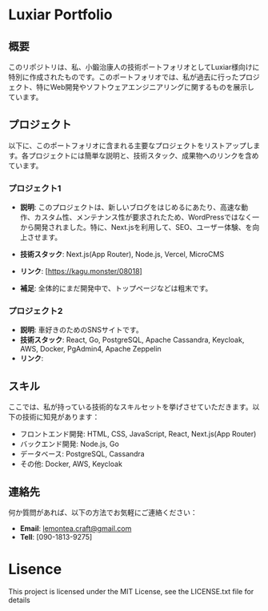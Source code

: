 # Luxiar Portfolio

## 概要
このリポジトリは、私、小鍛治康人の技術ポートフォリオとしてLuxiar様向けに特別に作成されたものです。このポートフォリオでは、私が過去に行ったプロジェクト、特にWeb開発やソフトウェアエンジニアリングに関するものを展示しています。

## プロジェクト
以下に、このポートフォリオに含まれる主要なプロジェクトをリストアップします。各プロジェクトには簡単な説明と、技術スタック、成果物へのリンクを含めています。

### プロジェクト1
- **説明**: このプロジェクトは、新しいブログをはじめるにあたり、高速な動作、カスタム性、メンテナンス性が要求されたため、WordPressではなく一から開発されました。特に、Next.jsを利用して、SEO、ユーザー体験、を向上させます。
- **技術スタック**: Next.js(App Router), Node.js, Vercel, MicroCMS
- **リンク**: [https://kagu.monster/08018]

- **補足**: 全体的にまだ開発中で、トップページなどは粗末です。

### プロジェクト2
- **説明**: 車好きのためのSNSサイトです。
- **技術スタック**: React, Go, PostgreSQL, Apache Cassandra, Keycloak, AWS, Docker, PgAdmin4, Apache Zeppelin
- **リンク**: []()

## スキル
ここでは、私が持っている技術的なスキルセットを挙げさせていただきます。以下の技術に知見があります：
- フロントエンド開発: HTML, CSS, JavaScript, React, Next.js(App Router)
- バックエンド開発: Node.js, Go
- データベース: PostgreSQL, Cassandra
- その他: Docker, AWS, Keycloak

## 連絡先
何か質問があれば、以下の方法でお気軽にご連絡ください：
- **Email**: [lemontea.craft@gmail.com](mailto:lemontea.craft@gmail.com)
- **Tell**: [090-1813-9275]

# Lisence
This project is licensed under the MIT License, see the LICENSE.txt file for details